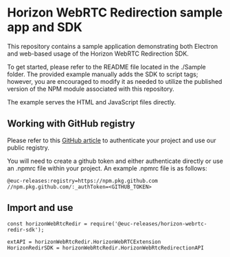 # Horizon WebRTC Redirection sample app and SDK

This repository contains a sample application demonstrating both Electron and web-based usage of the Horizon WebRTC Redirection SDK.

To get started, please refer to the README file located in the ./Sample folder. The provided example manually adds the SDK to script tags; however, you are encouraged to modify it as needed to utilize the published version of the NPM module associated with this repository.

The example serves the HTML and JavaScript files directly.

## Working with GitHub registry

Please refer to this [GitHub article](https://docs.github.com/en/packages/working-with-a-github-packages-registry/working-with-the-npm-registry) to authenticate your project and use our public registry.

You will need to create a github token and either authenticate directly or use an .npmrc file within your project. An example .npmrc file is as follows:

```
@euc-releases:registry=https://npm.pkg.github.com
//npm.pkg.github.com/:_authToken=<GITHUB_TOKEN>
```

## Import and use

```
const horizonWebRtcRedir = require('@euc-releases/horizon-webrtc-redir-sdk');

extAPI = horizonWebRtcRedir.HorizonWebRTCExtension
HorizonRedirSDK = horizonWebRtcRedir.HorizonWebRtcRedirectionAPI
```